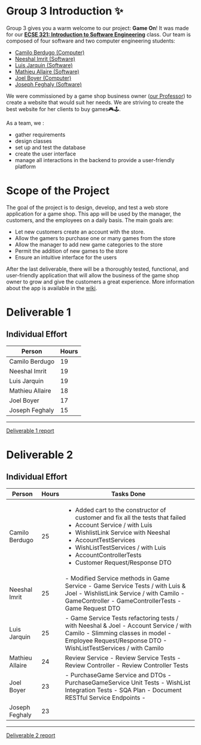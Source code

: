 # Group 3 Introduction ✨

Group 3 gives you a warm welcome to our project: **Game On**!
It was made for our [__ECSE 321: Introduction to Software Engineering__](https://www.mcgill.ca/study/2024-2025/courses/ecse-321) class. Our team is composed of four software and two computer engineering students:
* [Camilo Berdugo (Computer)](https://github.com/CamiloB6)
* [Neeshal Imrit (Software)](https://github.com/Neeshal-Imrit)
* [Luis Jarquin (Software)](https://github.com/LuisAtMcGill)
* [Mathieu Allaire (Software)](https://github.com/Mathieu-Allaire)
* [Joel Boyer (Computer)](https://github.com/joelboyer293)
* [Joseph Feghaly (Software)](https://github.com/JRfeghaly)

We were commissioned by a game shop business owner ([our Professor](https://www.mcgill.ca/ece/lili-wei)) to create a website that would suit her needs. We are striving to create the best website for her clients to buy games🎮🕹️.

As a team, we :
* gather requirements
* design classes
* set up and test the database
* create the user interface
* manage all interactions in the backend to provide a user-friendly platform

# Scope of the Project
The goal of the project is to design, develop, and test a web store application for a game shop.
This app will be used by the manager, the customers, and the employees on a daily basis.
The main goals are:
* Let new customers create an account with the store.
* Allow the gamers to purchase one or many games from the store
* Allow the manager to add new game categories to the store
* Permit the addition of new games to the store
* Ensure an intuitive interface for the users

After the last deliverable, there will be a thoroughly tested, functional, and user-friendly application that will allow the business of the game shop owner to grow and give the customers a great experience.
More information about the app is available in the [wiki](https://github.com/McGill-ECSE321-Fall2024/project-group-3/wiki).

# Deliverable 1
## Individual Effort
Person | Hours |
--- | --- |
Camilo Berdugo | 19
Neeshal Imrit | 19
Luis Jarquin | 19
Mathieu Allaire | 18
Joel Boyer | 17
Joseph Feghaly | 15
---

[Deliverable 1 report](https://github.com/McGill-ECSE321-Fall2024/project-group-3/wiki/Deliverable-1)

# Deliverable 2
## Individual Effort
Person | Hours | Tasks Done|
--- | --- |---|
Camilo Berdugo | 25| <ul><li>Added cart to the constructor of customer and fix all the tests that failed</li> <li>Account Service / with Luis</li> <li>WishlistLink Service with Neeshal</li> <li>AccountTestServices</li> <li>WishListTestServices / with Luis</li> <li>AccountControllerTests</li> <li>Customer Request/Response DTO</li></ul>|
Neeshal Imrit | 25| - Modified Service methods in Game Service - Game Service Tests / with Luis & Joel - WishlistLink Service / with Camilo - GameController - GameControllerTests - Game Request DTO|
Luis Jarquin | 25| - Game Service Tests refactoring tests / with Neeshal & Joel - Account Service / with Camilo - Slimming classes in model - Employee Request/Response DTO - WishListTestServices / with Camilo|
Mathieu Allaire | 24| Review Service - Review Service Tests - Review Controller - Review Controller Tests|
Joel Boyer | 23| - PurchaseGame Service and DTOs - PurchaseGameService Unit Tests - WishList Integration Tests - SQA Plan - Document RESTful Service Endpoints -|
Joseph Feghaly | 23||
---
[Deliverable 2 report](https://github.com/McGill-ECSE321-Fall2024/project-group-3/wiki/Deliverable-2)
